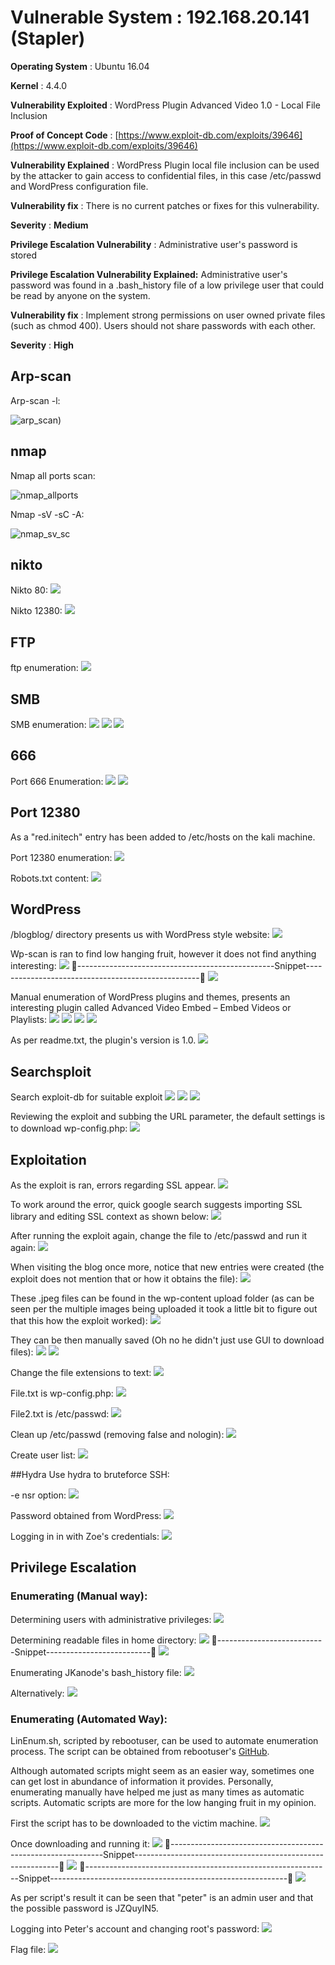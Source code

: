 # **Vulnerable System** : 192.168.20.141 (Stapler)

**Operating System** : Ubuntu 16.04

**Kernel** : 4.4.0

**Vulnerability Exploited** : WordPress Plugin Advanced Video 1.0 - Local File Inclusion

**Proof of Concept Code** : [https://www.exploit-db.com/exploits/39646](https://www.exploit-db.com/exploits/39646)

**Vulnerability Explained** :  WordPress Plugin local file inclusion can be used by the attacker to gain access to confidential files, in this case /etc/passwd and WordPress configuration file.

**Vulnerability fix** : There is no current patches or fixes for this vulnerability.

**Severity** : **Medium**

**Privilege Escalation Vulnerability** : Administrative user&#39;s password is stored

**Privilege Escalation Vulnerability Explained:** Administrative user&#39;s password was found in a .bash\_history file of a low privilege user that could be read by anyone on the system.

**Vulnerability fix** : Implement strong permissions on user owned private files (such as chmod 400). Users should not share passwords with each other.

**Severity** : **High**

## Arp-scan

Arp-scan -l:

![arp_scan)](https://github.com/lifesfun101/Offensive-Security/blob/master/Walkthroughs/Stapler/Images/Lin%20Enum.png?raw=true)

## nmap

Nmap all ports scan:

![nmap_allports](https://github.com/lifesfun101/Offensive-Security/blob/master/Walkthroughs/Stapler/Images/nmap_all_scan.png)

Nmap -sV -sC -A:

![nmap_sv_sc](https://github.com/lifesfun101/Offensive-Security/blob/master/Walkthroughs/Stapler/Images/nmap_sv_sc1.png)

## nikto

Nikto 80:
![](https://github.com/lifesfun101/Offensive-Security/blob/master/Walkthroughs/Stapler/Images/nikto_80.png)

Nikto 12380:
![](https://github.com/lifesfun101/Offensive-Security/blob/master/Walkthroughs/Stapler/Images/nikto_12380.png)

## FTP

ftp enumeration:
![](https://github.com/lifesfun101/Offensive-Security/blob/master/Walkthroughs/Stapler/Images/ftp.png)

## SMB

SMB enumeration:
![](https://github.com/lifesfun101/Offensive-Security/blob/master/Walkthroughs/Stapler/Images/smb_L.png)
![](https://github.com/lifesfun101/Offensive-Security/blob/master/Walkthroughs/Stapler/Images/smb_kathy.png)
![](https://github.com/lifesfun101/Offensive-Security/blob/master/Walkthroughs/Stapler/Images/smb_tmp.png)

## 666

Port 666 Enumeration:
![](https://github.com/lifesfun101/Offensive-Security/blob/master/Walkthroughs/Stapler/Images/port_666.png)
![](https://github.com/lifesfun101/Offensive-Security/blob/master/Walkthroughs/Stapler/Images/port_666_zip.png)


## Port 12380

As a &quot;red.initech&quot; entry has been added to /etc/hosts on the kali machine.

Port 12380 enumeration:
![](https://github.com/lifesfun101/Offensive-Security/blob/master/Walkthroughs/Stapler/Images/browser_12380.png)

Robots.txt content:
![](https://github.com/lifesfun101/Offensive-Security/blob/master/Walkthroughs/Stapler/Images/browser_12380_robots.png)

## WordPress

/blogblog/ directory presents us with WordPress style website:
![](https://github.com/lifesfun101/Offensive-Security/blob/master/Walkthroughs/Stapler/Images/wordpress.png)

Wp-scan is ran to find low hanging fruit, however it does not find anything interesting:
![](https://github.com/lifesfun101/Offensive-Security/blob/master/Walkthroughs/Stapler/Images/wpscan1.png)
-------------------------------------------------Snippet---------------------------------------------------
![](https://github.com/lifesfun101/Offensive-Security/blob/master/Walkthroughs/Stapler/Images/wordpress2.png)

Manual enumeration of WordPress plugins and themes, presents an interesting plugin called Advanced Video Embed – Embed Videos or Playlists:
![](https://github.com/lifesfun101/Offensive-Security/blob/master/Walkthroughs/Stapler/Images/wordpress_plugins.png)
![](https://github.com/lifesfun101/Offensive-Security/blob/master/Walkthroughs/Stapler/Images/wordpress_plugins2.png)
![](https://github.com/lifesfun101/Offensive-Security/blob/master/Walkthroughs/Stapler/Images/wordpress_plugins3.png)
![](https://github.com/lifesfun101/Offensive-Security/blob/master/Walkthroughs/Stapler/Images/wordpress_plugins4.png)

As per readme.txt, the plugin&#39;s version is 1.0.
![](https://github.com/lifesfun101/Offensive-Security/blob/master/Walkthroughs/Stapler/Images/wordpress_advanced_video.png)

## Searchsploit

Search exploit-db for suitable exploit
![](https://github.com/lifesfun101/Offensive-Security/blob/master/Walkthroughs/Stapler/Images/searchsploit_advanced.png)
![](https://github.com/lifesfun101/Offensive-Security/blob/master/Walkthroughs/Stapler/Images/searchsploit_advanced_p.png)
![](https://github.com/lifesfun101/Offensive-Security/blob/master/Walkthroughs/Stapler/Images/advanced_cp.png)

Reviewing the exploit and subbing the URL parameter, the default settings is to download wp-config.php:
![](https://github.com/lifesfun101/Offensive-Security/blob/master/Walkthroughs/Stapler/Images/advanced_modify_url.png)

## Exploitation

As the exploit is ran, errors regarding SSL appear.
![](https://github.com/lifesfun101/Offensive-Security/blob/master/Walkthroughs/Stapler/Images/advanced_exploit.png)


To work around the error, quick google search suggests importing SSL library and editing SSL context as shown below:
![](https://github.com/lifesfun101/Offensive-Security/blob/master/Walkthroughs/Stapler/Images/advanced_exploit_error_fix.png)

After running the exploit again, change the file to /etc/passwd and run it again:
![](https://github.com/lifesfun101/Offensive-Security/blob/master/Walkthroughs/Stapler/Images/advanced_modify_url.png)

When visiting the blog once more, notice that new entries were created (the exploit does not mention that or how it obtains the file):
![](https://github.com/lifesfun101/Offensive-Security/blob/master/Walkthroughs/Stapler/Images/jpeg_blog_entries.png)


These .jpeg files can be found in the wp-content upload folder (as can be seen per the multiple images being uploaded it took a little bit to figure out that this how the exploit worked):
![](https://github.com/lifesfun101/Offensive-Security/blob/master/Walkthroughs/Stapler/Images/wp_uploads.png)


They can be then manually saved (Oh no he didn&#39;t just use GUI to download files):
![](https://github.com/lifesfun101/Offensive-Security/blob/master/Walkthroughs/Stapler/Images/wp_uploads_save.png)
![](https://github.com/lifesfun101/Offensive-Security/blob/master/Walkthroughs/Stapler/Images/wp_uploads_save2.png)



Change the file extensions to text:
![](https://github.com/lifesfun101/Offensive-Security/blob/master/Walkthroughs/Stapler/Images/file%20extensions.png)


File.txt is wp-config.php:
![](https://github.com/lifesfun101/Offensive-Security/blob/master/Walkthroughs/Stapler/Images/wp-config.png)


File2.txt is /etc/passwd:
![](https://github.com/lifesfun101/Offensive-Security/blob/master/Walkthroughs/Stapler/Images/etc_passwd.png)


Clean up /etc/passwd (removing false and nologin):
![](https://github.com/lifesfun101/Offensive-Security/blob/master/Walkthroughs/Stapler/Images/etc_passwd_clean.png)


Create user list:
![](https://github.com/lifesfun101/Offensive-Security/blob/master/Walkthroughs/Stapler/Images/userlist.png)

##Hydra
Use hydra to bruteforce SSH:

-e nsr option:
![](https://github.com/lifesfun101/Offensive-Security/blob/master/Walkthroughs/Stapler/Images/hydra_nsr.png)


Password obtained from WordPress:
![](https://github.com/lifesfun101/Offensive-Security/blob/master/Walkthroughs/Stapler/Images/hydra_wordpress.png)


Logging in in with Zoe&#39;s credentials:
![](https://github.com/lifesfun101/Offensive-Security/blob/master/Walkthroughs/Stapler/Images/zoe_ssh.png)


## Privilege Escalation

### Enumerating (Manual way):

Determining users with administrative privileges:
![](https://github.com/lifesfun101/Offensive-Security/blob/master/Walkthroughs/Stapler/Images/admin_priv_user.png)


Determining readable files in home directory:
![](https://github.com/lifesfun101/Offensive-Security/blob/master/Walkthroughs/Stapler/Images/readalbe_home1.png)
---------------------------Snippet--------------------------
![](https://github.com/lifesfun101/Offensive-Security/blob/master/Walkthroughs/Stapler/Images/readalbe_home2.png)


Enumerating JKanode&#39;s bash\_history file:
![](https://github.com/lifesfun101/Offensive-Security/blob/master/Walkthroughs/Stapler/Images/jkanode_bash_history.png)

Alternatively:
![](https://github.com/lifesfun101/Offensive-Security/blob/master/Walkthroughs/Stapler/Images/jkanode_bash_history2.png)


### Enumerating (Automated Way):

LinEnum.sh, scripted by rebootuser, can be used to automate enumeration process. The script can be obtained from rebootuser&#39;s [GitHub](https://github.com/rebootuser/LinEnum/blob/master/LinEnum.sh).

Although automated scripts might seem as an easier way, sometimes one can get lost in abundance of information it provides. Personally, enumerating manually have helped me just as many times as automatic scripts. Automatic scripts are more for the low hanging fruit in my opinion.

First the script has to be downloaded to the victim machine.
![](https://github.com/lifesfun101/Offensive-Security/blob/master/Walkthroughs/Stapler/Images/Lin%20Enum.png)

Once downloading and running it:
![](https://github.com/lifesfun101/Offensive-Security/blob/master/Walkthroughs/Stapler/Images/Lin%20Enum2.png)
-------------------------------------------------------------Snippet-----------------------------------------------------------
![](https://github.com/lifesfun101/Offensive-Security/blob/master/Walkthroughs/Stapler/Images/Lin%20Enum3.png)
-------------------------------------------------------------Snippet-----------------------------------------------------------
![](https://github.com/lifesfun101/Offensive-Security/blob/master/Walkthroughs/Stapler/Images/Lin%20Enum4.png)


As per script&#39;s result it can be seen that &quot;peter&quot; is an admin user and that the possible password is JZQuyIN5.

Logging into Peter&#39;s account and changing root&#39;s password:
![](https://github.com/lifesfun101/Offensive-Security/blob/master/Walkthroughs/Stapler/Images/peter.png)


Flag file:
![](https://github.com/lifesfun101/Offensive-Security/blob/master/Walkthroughs/Stapler/Images/flag.png)

